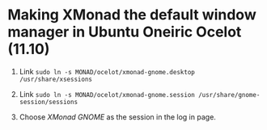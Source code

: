 # Making XMonad the default window manager in Ubuntu Oneiric Ocelot (11.10)
  
1. Link `sudo ln -s MONAD/ocelot/xmonad-gnome.desktop /usr/share/xsessions`

2. Link `sudo ln -s MONAD/ocelot/xmonad-gnome.session
/usr/share/gnome-session/sessions`

3. Choose _XMonad GNOME_ as the session in the log in page.
